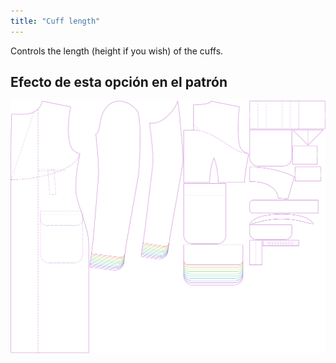 ```yaml
---
title: "Cuff length"
---
```


Controls the length (height if you wish) of the cuffs.

## Efecto de esta opción en el patrón

![This image shows the effect of this option by superimposing several variants that have a different value for this option](carlton_cufflength_sample.svg "Effect of this option on the pattern")
